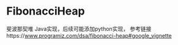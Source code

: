 # FibonacciHeap
斐波那契堆
Java实现，后续可能添加python实现，
参考链接https://www.programiz.com/dsa/fibonacci-heap#google_vignette
